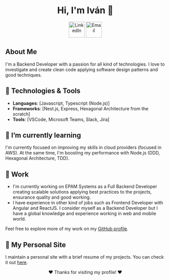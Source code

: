 <h1 align="center">Hi, I'm Iván 👋</h1>

<p align="center">
  <a href="[Your LinkedIn Profile]"><img src="https://upload.wikimedia.org/wikipedia/commons/8/81/LinkedIn_icon.svg" alt="LinkedIn" width="50"></a>
  <a href="mailto:ivanfernandez422000@gmail.com"><img src="https://upload.wikimedia.org/wikipedia/commons/7/7e/Gmail_icon_%282020%29.svg" alt="Email" width="50"></a>
</p>

## About Me

I'm a Backend Developer with a passion for all kind of technologies. I love to investigate and create clean code applying software design patterns and good techniques.

## 🔧 Technologies & Tools

- **Languages**: [Javascript, Typescript (Node.js)]
- **Frameworks**: [Nest.js, Express, Hexagonal Architecture from the scratch]
- **Tools**: [VSCode, Microsoft Teams, Slack, Jira]

## 🌱 I’m currently learning

I'm currently focused on improving my skills in cloud providers (focused in AWS). At the same time, I'm boosting my performance with Node.js (DDD, Hexagonal Architecture, TDD).

## 💼 Work

- I'm currently working on EPAM Systems as a Full Backend Developer creating scalable solutions applying best practices to the projects, ensurance quality and good working.
- I have experience in other kind of jobs such as Frontend Developer with Angular and ReactJS. I consider myself as a Backend Developer but I have a global knowledge and experience working in web and mobile world.

Feel free to explore more of my work on my [GitHub profile](https://github.com/YourGitHubUsername).

## 📖 My Personal Site

I maintain a personal site with a brief resume of my projects. You can check it out [here](https://ivanfernandez2646.github.io/portfolio-ivan/).

<p align="center">
  ❤️ Thanks for visiting my profile! ❤️
</p>
